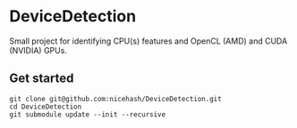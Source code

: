 # DeviceDetection
Small project for identifying CPU(s) features and OpenCL (AMD) and CUDA (NVIDIA) GPUs.

## Get started
``` 
git clone git@github.com:nicehash/DeviceDetection.git
cd DeviceDetection
git submodule update --init --recursive
```